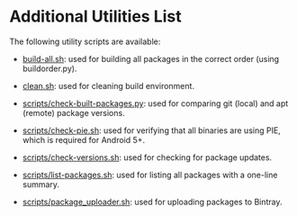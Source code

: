 # Additional Utilities List

The following utility scripts are available:

- [build-all.sh](../build-all.sh): used for building all packages in the correct order (using buildorder.py).

- [clean.sh](../clean.sh): used for cleaning build environment.

- [scripts/check-built-packages.py](../scripts/check-built-packages.py): used for comparing git (local) and apt (remote) package versions.

- [scripts/check-pie.sh](../scripts/check-pie.sh): used for verifying that all binaries are using PIE, which is required for Android 5+.

- [scripts/check-versions.sh](../scripts/check-versions.sh): used for checking for package updates.

- [scripts/list-packages.sh](../scripts/list-packages.sh): used for listing all packages with a one-line summary.

- [scripts/package_uploader.sh](../scripts/package_uploader.sh): used for uploading packages to Bintray.
